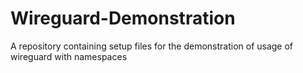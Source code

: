 # Wireguard-Demonstration
A repository containing setup files for the demonstration of usage of wireguard with namespaces
